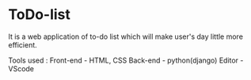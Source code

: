 # ToDo-list
It is a web application of to-do list which will make user's day little more efficient.

Tools used :
  Front-end - HTML, CSS
  Back-end - python(django)
  Editor - VScode
